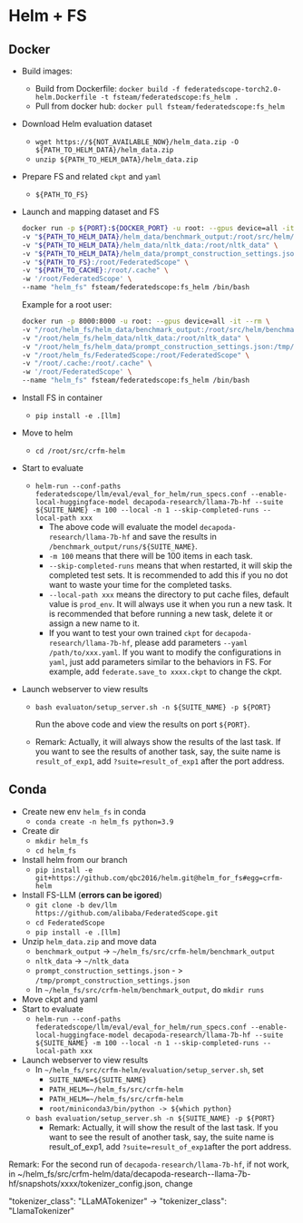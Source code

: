 # Helm + FS

## Docker

* Build images:
  * Build from Dockerfile: `docker build -f federatedscope-torch2.0-helm.Dockerfile -t fsteam/federatedscope:fs_helm .`
  * Pull from docker hub: `docker pull fsteam/federatedscope:fs_helm`

* Download Helm evaluation dataset

  * `wget https://${NOT_AVAILABLE_NOW}/helm_data.zip -O ${PATH_TO_HELM_DATA}/helm_data.zip`
  * `unzip ${PATH_TO_HELM_DATA}/helm_data.zip`

* Prepare FS and related `ckpt` and `yaml`

  * `${PATH_TO_FS}`

* Launch and mapping dataset and FS

  ```bash
  docker run -p ${PORT}:${DOCKER_PORT} -u root: --gpus device=all -it --rm \
  -v "${PATH_TO_HELM_DATA}/helm_data/benchmark_output:/root/src/helm/benchmark_output" \
  -v "${PATH_TO_HELM_DATA}/helm_data/nltk_data:/root/nltk_data" \
  -v "${PATH_TO_HELM_DATA}/helm_data/prompt_construction_settings.json:/tmp/prompt_construction_settings.json" \
  -v "${PATH_TO_FS}:/root/FederatedScope" \
  -v "${PATH_TO_CACHE}:/root/.cache" \
  -w '/root/FederatedScope' \
  --name "helm_fs" fsteam/federatedscope:fs_helm /bin/bash
  ```

  Example for a root user:

  ```bash
  docker run -p 8000:8000 -u root: --gpus device=all -it --rm \
  -v "/root/helm_fs/helm_data/benchmark_output:/root/src/helm/benchmark_output" \
  -v "/root/helm_fs/helm_data/nltk_data:/root/nltk_data" \
  -v "/root/helm_fs/helm_data/prompt_construction_settings.json:/tmp/prompt_construction_settings.json" \
  -v "/root/helm_fs/FederatedScope:/root/FederatedScope" \
  -v "/root/.cache:/root/.cache" \
  -w '/root/FederatedScope' \
  --name "helm_fs" fsteam/federatedscope:fs_helm /bin/bash
  ```

* Install FS in container

  * `pip install -e .[llm]`

* Move to helm

  * `cd /root/src/crfm-helm`

* Start to evaluate

  * `helm-run --conf-paths federatedscope/llm/eval/eval_for_helm/run_specs.conf --enable-local-huggingface-model decapoda-research/llama-7b-hf --suite ${SUITE_NAME} -m 100 --local -n 1 --skip-completed-runs --local-path xxx` 
    * The above code will evaluate the model `decapoda-research/llama-7b-hf` and save the results in `/benchmark_output/runs/${SUITE_NAME}`. 
    * `-m 100` means that there will be 100 items in each task.
    * `--skip-completed-runs` means that when restarted, it will skip the completed test sets. It is recommended to add this if you no dot want to waste your time for the completed tasks.
    * `--local-path xxx` means the directory to put cache files, default value is `prod_env`. It will always use it when you run a new task. It is recommended that before running a new task, delete it or assign a new name to it.
    * If you want to test your own trained `ckpt` for `decapoda-research/llama-7b-hf`, please add parameters `--yaml /path/to/xxx.yaml`. If you want to modify the configurations in `yaml`, just add parameters similar to the behaviors in FS. For example, add `federate.save_to xxxx.ckpt` to change the ckpt.
* Launch webserver to view results
  * `bash evaluaton/setup_server.sh -n ${SUITE_NAME} -p ${PORT}`

    Run the above code and view the results on port `${PORT}`.
  * Remark: Actually, it will always show the results of the last task. If you want to see the results of another task, say, the suite name is `result_of_exp1`, add `?suite=result_of_exp1` after the port address.

## Conda

* Create new env `helm_fs` in conda
  * `conda create -n helm_fs python=3.9`
* Create dir
  * `mkdir helm_fs` 
  * `cd helm_fs`
* Install helm from our branch
  * `pip install -e git+https://github.com/qbc2016/helm.git@helm_for_fs#egg=crfm-helm`
* Install FS-LLM (**errors can be igored**)
  * `git clone -b dev/llm https://github.com/alibaba/FederatedScope.git`
  * `cd FederatedScope`
  * `pip install -e .[llm]`
* Unzip `helm_data.zip` and move data
  * `benchmark_output` -> `~/helm_fs/src/crfm-helm/benchmark_output`
  * `nltk_data` -> `~/nltk_data`
  * `prompt_construction_settings.json` - > `/tmp/prompt_construction_settings.json`
  * In `~/helm_fs/src/crfm-helm/benchmark_output`, do `mkdir runs`
* Move ckpt and yaml
* Start to evaluate
  * `helm-run --conf-paths federatedscope/llm/eval/eval_for_helm/run_specs.conf --enable-local-huggingface-model decapoda-research/llama-7b-hf --suite ${SUITE_NAME} -m 100 --local -n 1 --skip-completed-runs --local-path xxx`
* Launch webserver to view results
  * In `~/helm_fs/src/crfm-helm/evaluation/setup_server.sh`, set
    * `SUITE_NAME=${SUITE_NAME}`
    * `PATH_HELM=~/helm_fs/src/crfm-helm`
    * `PATH_HELM=~/helm_fs/src/crfm-helm`
    * `root/miniconda3/bin/python -> ${which python}`
  * `bash evaluation/setup_server.sh -n ${SUITE_NAME} -p ${PORT}`
    * Remark: Actually, it will show the result of the last task. If you want to see the result of another task, say, the suite name is result_of_exp1, add `?suite=result_of_exp1`after the port address.

Remark: For the second run of `decapoda-research/llama-7b-hf`, if not work, in ~/helm_fs/src/crfm-helm/data/decapoda-research--llama-7b-hf/snapshots/xxxx/tokenizer_config.json, change

"tokenizer_class": "LLaMATokenizer" -> "tokenizer_class": "LlamaTokenizer"
